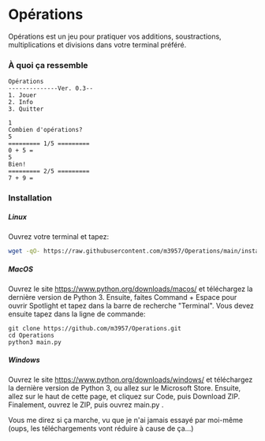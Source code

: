 # Opérations
Opérations est  un jeu pour pratiquer vos additions, soustractions, multiplications et divisions dans votre terminal préféré.
### À quoi ça ressemble

    Opérations
    --------------Ver. 0.3--
    1. Jouer
    2. Info
    3. Quitter

    1
    Combien d'opérations? 
    5
    ========= 1/5 =========
    0 + 5 = 
    5
    Bien!
    ========= 2/5 =========
    7 + 9 = 


### Installation
##### Linux
Ouvrez votre terminal et tapez:

```bash
wget -qO- https://raw.githubusercontent.com/m3957/Operations/main/install | bash
```

##### MacOS
Ouvrez le site https://www.python.org/downloads/macos/ et téléchargez la dernière version de Python 3. Ensuite, faites Command + Espace pour ouvrir Spotlight et tapez dans la barre de recherche "Terminal". Vous devez ensuite tapez dans la ligne de commande:

    git clone https://github.com/m3957/Operations.git
    cd Operations
    python3 main.py
##### Windows
Ouvrez le site https://www.python.org/downloads/windows/ et téléchargez la dernière version de Python 3, ou allez sur le Microsoft Store. Ensuite, allez sur le haut de cette page, et cliquez sur Code, puis Download ZIP. Finalement, ouvrez le ZIP, puis ouvrez main.py .
    
Vous me direz si ça marche, vu que je n'ai jamais essayé par moi-même (oups, les téléchargements vont réduire à cause de ça...)
